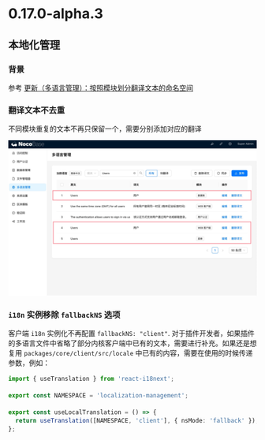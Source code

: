 # 0.17.0-alpha.3

## 本地化管理

### 背景

参考 <a target="_blank" href="https://blog-cn.nocobase.com/posts/organize-text-namespaces-by-modules-in-localization-management/">更新（多语言管理）：按照模块划分翻译文本的命名空间</a>

### 翻译文本不去重

不同模块重复的文本不再只保留一个，需要分别添加对应的翻译

![](./static/2023-12-13-12-51-12.png)

### `i18n` 实例移除 `fallbackNS` 选项

客户端 `i18n` 实例化不再配置 `fallbackNS: "client"`. 对于插件开发者，如果插件的多语言文件中省略了部分内核客户端中已有的文本，需要进行补充。如果还是想复用 `packages/core/client/src/locale` 中已有的内容，需要在使用的时候传递参数，例如：

```ts
import { useTranslation } from 'react-i18next';

export const NAMESPACE = 'localization-management';

export const useLocalTranslation = () => {
  return useTranslation([NAMESPACE, 'client'], { nsMode: 'fallback' });
};
```
